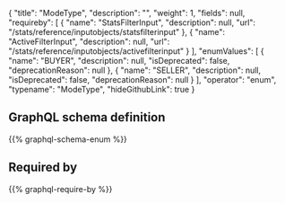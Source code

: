 {
  "title": "ModeType",
  "description": "",
  "weight": 1,
  "fields": null,
  "requireby": [
    {
      "name": "StatsFilterInput",
      "description": null,
      "url": "/stats/reference/inputobjects/statsfilterinput"
    },
    {
      "name": "ActiveFilterInput",
      "description": null,
      "url": "/stats/reference/inputobjects/activefilterinput"
    }
  ],
  "enumValues": [
    {
      "name": "BUYER",
      "description": null,
      "isDeprecated": false,
      "deprecationReason": null
    },
    {
      "name": "SELLER",
      "description": null,
      "isDeprecated": false,
      "deprecationReason": null
    }
  ],
  "operator": "enum",
  "typename": "ModeType",
  "hideGithubLink": true
}
## GraphQL schema definition

{{% graphql-schema-enum %}}

## Required by

{{% graphql-require-by %}}
